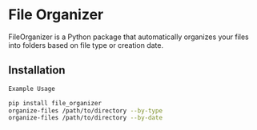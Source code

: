 # File Organizer

FileOrganizer is a Python package that automatically organizes your files into folders based on file type or creation date.

## Installation

```bash
Example Usage

pip install file_organizer
organize-files /path/to/directory --by-type
organize-files /path/to/directory --by-date
